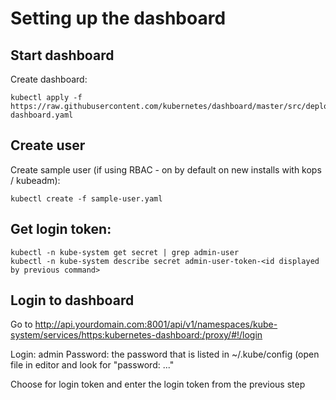 # Setting up the dashboard

## Start dashboard

Create dashboard:
```
kubectl apply -f https://raw.githubusercontent.com/kubernetes/dashboard/master/src/deploy/recommended/kubernetes-dashboard.yaml
```

## Create user

Create sample user (if using RBAC - on by default on new installs with kops / kubeadm):
```
kubectl create -f sample-user.yaml

```

## Get login token:
```
kubectl -n kube-system get secret | grep admin-user
kubectl -n kube-system describe secret admin-user-token-<id displayed by previous command>
```

## Login to dashboard
Go to http://api.yourdomain.com:8001/api/v1/namespaces/kube-system/services/https:kubernetes-dashboard:/proxy/#!/login

Login: admin
Password: the password that is listed in ~/.kube/config (open file in editor and look for "password: ..."

Choose for login token and enter the login token from the previous step
